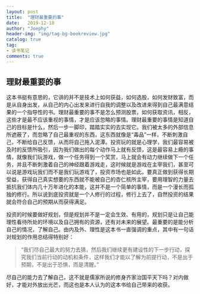 ```yaml
---
layout: post
title:  "理财最重要的事"
date:   2019-12-18
author: "Joephy"
header-img: "img/tag-bg-bookreview.jpg"
catalog: true
tag:
- 读书笔记 
comments: true
---
```

理财最重要的事
-----------

这本书挺有意思的，它讲的并不是技术上如何获益，如何选股，如何发财致富，而是从自身出发，从自己的内心出发来进行自我的调整以及改进来得到自己最满意结果的一个指导性的书。理财最重要的事不是怎么预测股票，如何获取资讯，相反，这些才是最不应该重视的事情，才是应该忽略的事情。理财最重要的事情是知道自己的目标是什么，然后一步一脚印，踏踏实实的去实现它。我们被太多的外部信息所遮蔽了，而忽略了自己最重视的东西，这东西就像是“毒品”一样，不断刺激自己，不断给自己反馈，从而将自己拖入泥潭。投资玩的就是心理学，我们最容易被及时的反馈所吸引，因为我们做出的每个动作马上就有反馈，这是最容易上瘾的事情，就像我们玩游戏，做一个任务得到一个奖赏，马上就会有动力继续做下一个任务，并且不断刺激着自己的神经跟着游戏走，这时候就是游戏在主宰我们，甚至可以说是游戏玩我们而不是我们玩游戏了，投资市场也是如此。要真正做到获得长期受益，获得自己真实想要的东西就不能被自己的杏仁核所主宰，要用理智的力量去抵抗我们体内几十万年进化的本能，这并不是一个简单的事情，而是一个漫长而孤独的修行。所以说到底投资就是一个人修行的过程，修行上去了，自然投资的结果就会符合自己的预期从而获得满足。

投资的时候要做好规划，但是规划并不是一定会生效、有用的，规划只是让自己能理性看待所处的环境以及自己拥有的资源，还有对未来的展望。最重要的是能分析自己的情况，了解自己。由内及外、理性是这本书一直强调的重点，其中有一句话对规划的作用总结得特别好：


>“我们尽自己最大的努力去猜，然后我们继续更有建设性的下一步行动，探究我们当前行动的动机和条件，这样我们才能以了解为前提行动，不是出于预期，不是出于恐惧，而是清醒。”


尽自己的能力去了解自己，这不就是儒家所说的修身齐家治国平天下吗？对内做好，才能对外放出光芒，而这也是本人认为的这本书给自己带来的收获。